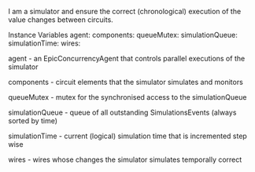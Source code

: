 I am a simulator and ensure the correct (chronological) execution of the value changes between circuits.

Instance Variables
	agent:		<EpicConcurrencyAgent>
	components:		<OrderedCollection>
	queueMutex:		<Mutex>
	simulationQueue:		<Heap>
	simulationTime:		<Number>
	wires:		<OrderedCollection>

agent
	- an EpicConcurrencyAgent that controls parallel executions of the simulator

components
	- circuit elements that the simulator simulates and monitors

queueMutex
	- mutex for the synchronised access to the simulationQueue

simulationQueue
	- queue of all outstanding SimulationsEvents (always sorted by time)

simulationTime
	- current (logical) simulation time that is incremented step wise

wires
	- wires whose changes the simulator simulates temporally correct